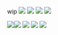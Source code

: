 wip
![](https://github.com/user-attachments/assets/2c6dd97e-ab9d-4ede-a45c-bce13a364608)
![](https://github.com/user-attachments/assets/71140e85-bf4f-4a72-b601-58277072d06c) ![](https://github.com/user-attachments/assets/5cef41da-bd3b-4f13-aecf-e4b186ac3091) ![](https://github.com/user-attachments/assets/a616ab4f-368b-4fae-a56f-3591a0bc3d2e)

![](https://github.com/user-attachments/assets/f893763a-a646-4df0-a362-6adbb03b710a)![](https://github.com/user-attachments/assets/de0e04b3-7abd-48d1-aab4-3f7fffbaf981) ![](https://github.com/user-attachments/assets/f1fb7d6d-2618-463e-b9ed-dd2f86e8f073)
![](https://github.com/user-attachments/assets/4572d403-357f-49e3-bc3b-75feffbbb28b)
![](https://github.com/user-attachments/assets/50ee70aa-1de2-482e-bea3-f2b708844a12)
